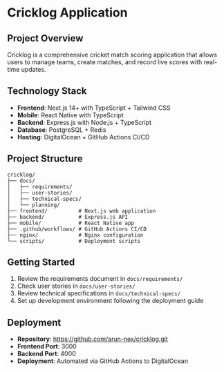 # Cricklog Application

## Project Overview
Cricklog is a comprehensive cricket match scoring application that allows users to manage teams, create matches, and record live scores with real-time updates.

## Technology Stack
- **Frontend**: Next.js 14+ with TypeScript + Tailwind CSS
- **Mobile**: React Native with TypeScript
- **Backend**: Express.js with Node.js + TypeScript
- **Database**: PostgreSQL + Redis
- **Hosting**: DigitalOcean + GitHub Actions CI/CD

## Project Structure
```
cricklog/
├── docs/
│   ├── requirements/
│   ├── user-stories/
│   ├── technical-specs/
│   └── planning/
├── frontend/          # Next.js web application
├── backend/           # Express.js API
├── mobile/            # React Native app
├── .github/workflows/ # GitHub Actions CI/CD
├── nginx/             # Nginx configuration
└── scripts/           # Deployment scripts
```

## Getting Started
1. Review the requirements document in `docs/requirements/`
2. Check user stories in `docs/user-stories/`
3. Review technical specifications in `docs/technical-specs/`
4. Set up development environment following the deployment guide

## Deployment
- **Repository**: https://github.com/arun-nex/cricklog.git
- **Frontend Port**: 3000
- **Backend Port**: 4000
- **Deployment**: Automated via GitHub Actions to DigitalOcean
